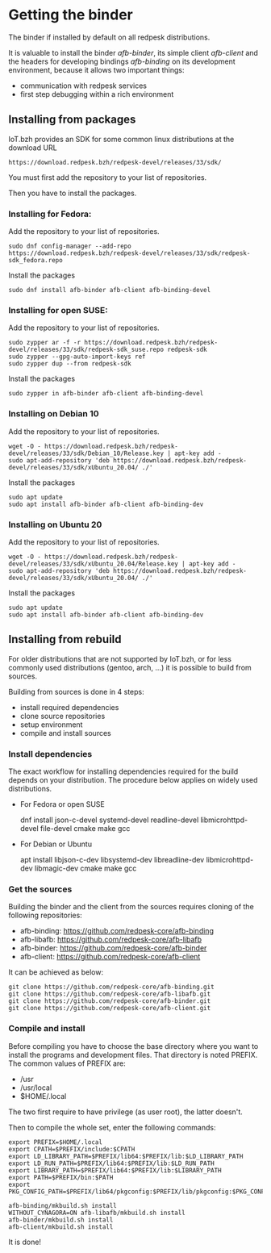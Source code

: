 # Getting the binder

The binder if installed by default on all redpesk distributions.

It is valuable to install the binder *afb-binder*, its simple client *afb-client*
and the headers for developing bindings *afb-binding* on its development environment,
because it allows two important things:

- communication with redpesk services
- first step debugging within a rich environment

## Installing from packages

IoT.bzh provides an SDK for some common linux distributions at the download URL

    https://download.redpesk.bzh/redpesk-devel/releases/33/sdk/

You must first add the repository to your list of repositories.

Then you have to install the packages.

### Installing for Fedora:

Add the repository to your list of repositories.

    sudo dnf config-manager --add-repo https://download.redpesk.bzh/redpesk-devel/releases/33/sdk/redpesk-sdk_fedora.repo

Install the packages

    sudo dnf install afb-binder afb-client afb-binding-devel

### Installing for open SUSE:

Add the repository to your list of repositories.

    sudo zypper ar -f -r https://download.redpesk.bzh/redpesk-devel/releases/33/sdk/redpesk-sdk_suse.repo redpesk-sdk
    sudo zypper --gpg-auto-import-keys ref
    sudo zypper dup --from redpesk-sdk

Install the packages

    sudo zypper in afb-binder afb-client afb-binding-devel

### Installing on Debian 10

Add the repository to your list of repositories.

    wget -O - https://download.redpesk.bzh/redpesk-devel/releases/33/sdk/Debian_10/Release.key | apt-key add -
    sudo apt-add-repository 'deb https://download.redpesk.bzh/redpesk-devel/releases/33/sdk/xUbuntu_20.04/ ./'

Install the packages

    sudo apt update
    sudo apt install afb-binder afb-client afb-binding-dev

### Installing on Ubuntu 20

Add the repository to your list of repositories.

    wget -O - https://download.redpesk.bzh/redpesk-devel/releases/33/sdk/xUbuntu_20.04/Release.key | apt-key add -
    sudo apt-add-repository 'deb https://download.redpesk.bzh/redpesk-devel/releases/33/sdk/xUbuntu_20.04/ ./'

Install the packages

    sudo apt update
    sudo apt install afb-binder afb-client afb-binding-dev

## Installing from rebuild

For older distributions that are not supported by IoT.bzh,
or for less commonly used distributions (gentoo, arch, ...)
it is possible to build from sources.

Building from sources is done in 4 steps:

- install required dependencies
- clone source repositories
- setup environment
- compile and install sources

### Install dependencies

The exact workflow for installing dependencies required for the build depends on
your distribution. The procedure below applies on widely used distributions.

- For Fedora or open SUSE

    dnf install json-c-devel systemd-devel readline-devel libmicrohttpd-devel file-devel cmake make gcc

- For Debian or Ubuntu

    apt install libjson-c-dev libsystemd-dev libreadline-dev libmicrohttpd-dev libmagic-dev cmake make gcc

### Get the sources

Building the binder and the client from the sources requires cloning of the following repositories:

- afb-binding: https://github.com/redpesk-core/afb-binding
- afb-libafb:  https://github.com/redpesk-core/afb-libafb
- afb-binder:  https://github.com/redpesk-core/afb-binder
- afb-client:  https://github.com/redpesk-core/afb-client

It can be achieved as below:

    git clone https://github.com/redpesk-core/afb-binding.git
    git clone https://github.com/redpesk-core/afb-libafb.git
    git clone https://github.com/redpesk-core/afb-binder.git
    git clone https://github.com/redpesk-core/afb-client.git

### Compile and install

Before compiling you have to choose the base directory where you want to
install the programs and development files. That directory is noted PREFIX.
The common values of PREFIX are:

- /usr
- /usr/local
- $HOME/.local

The two first require to have privilege (as user root), the latter doesn't.

Then to compile the whole set, enter the following commands:

    export PREFIX=$HOME/.local
    export CPATH=$PREFIX/include:$CPATH
    export LD_LIBRARY_PATH=$PREFIX/lib64:$PREFIX/lib:$LD_LIBRARY_PATH
    export LD_RUN_PATH=$PREFIX/lib64:$PREFIX/lib:$LD_RUN_PATH
    export LIBRARY_PATH=$PREFIX/lib64:$PREFIX/lib:$LIBRARY_PATH
    export PATH=$PREFIX/bin:$PATH
    export PKG_CONFIG_PATH=$PREFIX/lib64/pkgconfig:$PREFIX/lib/pkgconfig:$PKG_CONFIG_PATH

    afb-binding/mkbuild.sh install
    WITHOUT_CYNAGORA=ON afb-libafb/mkbuild.sh install
    afb-binder/mkbuild.sh install
    afb-client/mkbuild.sh install

It is done!

